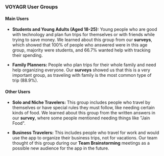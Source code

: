 ### VOYAGR User Groups

#### Main Users

* **Students and Young Adults (Aged 18-25):** Young people who are good with technology and plan fun trips for themselves or with friends while trying to save money. We learned about this group from our **surveys**, which showed that 100% of people who answered were in this age group, majority were students, and 66.7% wanted help with tracking their spending.

* **Family Planners:** People who plan trips for their whole family and need help organizing everyone. Our **surveys** showed us that this is a very important group, as traveling with family is the most common type of trip (88.9%).

#### Other Users

* **Solo and Niche Travelers:** This group includes people who travel by themselves or have special rules they must follow, like needing certain kinds of food. We learned about this group from the written answers in our **survey**, where some people mentioned needing things like "Jain Food".

* **Business Travelers:** This includes people who travel for work and would use the app to organize their business trips, not for vacations. Our team thought of this group during our **Team Brainstorming** meetings as a possible new audience for the app in the future.
